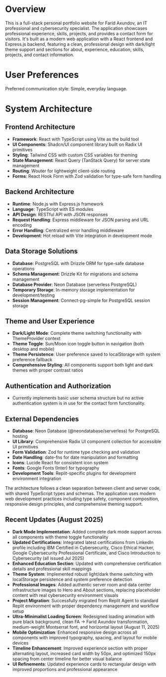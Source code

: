 # Overview

This is a full-stack personal portfolio website for Farid Axundov, an IT professional and cybersecurity specialist. The application showcases professional experience, skills, projects, and provides a contact form for visitors. It's built as a modern web application with a React frontend and Express.js backend, featuring a clean, professional design with dark/light theme support and sections for about, experience, education, skills, projects, and contact information.

# User Preferences

Preferred communication style: Simple, everyday language.

# System Architecture

## Frontend Architecture
- **Framework**: React with TypeScript using Vite as the build tool
- **UI Components**: Shadcn/UI component library built on Radix UI primitives
- **Styling**: Tailwind CSS with custom CSS variables for theming
- **State Management**: React Query (TanStack Query) for server state management
- **Routing**: Wouter for lightweight client-side routing
- **Forms**: React Hook Form with Zod validation for type-safe form handling

## Backend Architecture
- **Runtime**: Node.js with Express.js framework
- **Language**: TypeScript with ES modules
- **API Design**: RESTful API with JSON responses
- **Request Handling**: Express middleware for JSON parsing and URL encoding
- **Error Handling**: Centralized error handling middleware
- **Development**: Hot reload with Vite integration in development mode

## Data Storage Solutions
- **Database**: PostgreSQL with Drizzle ORM for type-safe database operations
- **Schema Management**: Drizzle Kit for migrations and schema management
- **Database Provider**: Neon Database (serverless PostgreSQL)
- **Temporary Storage**: In-memory storage implementation for development/testing
- **Session Management**: Connect-pg-simple for PostgreSQL session storage

## Theme and User Experience
- **Dark/Light Mode**: Complete theme switching functionality with ThemeProvider context
- **Theme Toggle**: Sun/Moon icon toggle button in navigation (both desktop and mobile)
- **Theme Persistence**: User preference saved to localStorage with system preference fallback
- **Comprehensive Styling**: All components support both light and dark themes with proper contrast ratios

## Authentication and Authorization
- Currently implements basic user schema structure but no active authentication system is in use for the contact form functionality.

## External Dependencies
- **Database**: Neon Database (@neondatabase/serverless) for PostgreSQL hosting
- **UI Library**: Comprehensive Radix UI component collection for accessible UI primitives
- **Form Validation**: Zod for runtime type checking and validation
- **Date Handling**: date-fns for date manipulation and formatting
- **Icons**: Lucide React for consistent icon system
- **Fonts**: Google Fonts (Inter) for typography
- **Development Tools**: Replit-specific plugins for development environment integration

The architecture follows a clean separation between client and server code, with shared TypeScript types and schemas. The application uses modern web development practices including type safety, component composition, responsive design principles, and comprehensive theming support.

## Recent Updates (August 2025)
- **Dark Mode Implementation**: Added complete dark mode support across all components with theme toggle functionality
- **Updated Certifications**: Integrated latest certifications from LinkedIn profile including IBM Certified in Cybersecurity, Cisco Ethical Hacker, Google Cybersecurity Professional Certificate, and Cisco Introduction to Cybersecurity (all issued Jul 2025)
- **Enhanced Education Section**: Updated with comprehensive certification details and professional skill mappings
- **Theme System**: Implemented robust light/dark theme switching with localStorage persistence and system preference detection
- **Professional Images**: Added authentic server room and data center infrastructure images to Hero and About sections, replacing placeholder content with real cybersecurity environment visuals
- **Project Migration**: Successfully migrated from Replit Agent to standard Replit environment with proper dependency management and workflow setup
- **Ultra-Minimalist Loading Screen**: Redesigned loading animation with pure black background, clean FA → Fərid Axundov transformation, medium-weight Montserrat font, and horizontal layout (August 11, 2025)
- **Mobile Optimization**: Enhanced responsive design across all components with improved typography, spacing, and layout for mobile devices
- **Timeline Enhancement**: Improved experience section with proper alternating layout, increased card width by 50px, and optimized 150px spacing from center timeline for better visual balance
- **UI Refinements**: Updated experience cards to rectangular design with improved proportions and professional appearance